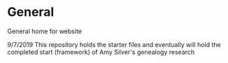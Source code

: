# General
General home for website

9/7/2019
This repository holds the starter files and eventually will hold the completed start (framework)
of Amy Silver's genealogy research
